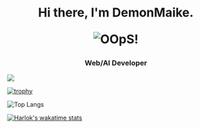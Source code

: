 <h1 align="center">Hi there, I'm DemonMaike.<p><img src='https://media0.giphy.com/media/8qXJTU5oEhQZO/giphy.gif?cid=6c09b952w8jluaeufcsab46ltzk5y4rbz55u53q8k3p1v06y&ep=v1_gifs_search&rid=giphy.gif&ct=g' alt='OOpS!'><p>
</h1>
<h3 align="center">Web/AI Developer</h3>
<img src='https://www.codewars.com/users/DemonMaike/badges/large'>



[![trophy](https://github-profile-trophy.vercel.app/?username=DemonMaike&theme=onedark)](https://github.com/ryo-ma/github-profile-trophy)

![Top Langs](https://github-readme-stats.vercel.app/api/top-langs/?username=DemonMaike&layout=compact&theme=onedark)

[![Harlok's wakatime stats](https://github-readme-stats.vercel.app/api/wakatime?username=DemonMaike&theme=onedark)](https://github.com/anuraghazra/github-readme-stats)

<!--
**DemonMaike/DemonMaike** is a ✨ _special_ ✨ repository because its `README.md` (this file) appears on your GitHub profile.

Here are some ideas to get you started:

- 🔭 I’m currently working on ...
- 🌱 I’m currently learning ...
- 👯 I’m looking to collaborate on ...
- 🤔 I’m looking for help with ...
- 💬 Ask me about ...
- 📫 How to reach me: ...
- 😄 Pronouns: ...
- ⚡ Fun fact: ...
-->
